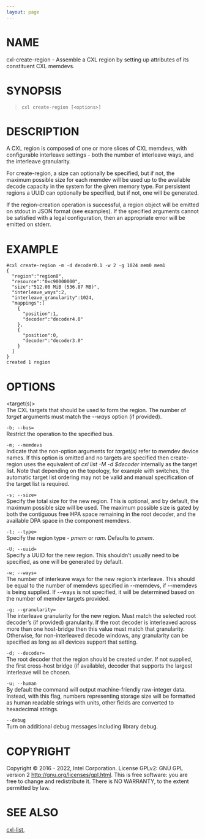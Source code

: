```yaml
---
layout: page
---
```


# NAME

cxl-create-region - Assemble a CXL region by setting up attributes of
its constituent CXL memdevs.

# SYNOPSIS

>     cxl create-region [<options>]

# DESCRIPTION

A CXL region is composed of one or more slices of CXL memdevs, with
configurable interleave settings - both the number of interleave ways,
and the interleave granularity.

For create-region, a size can optionally be specified, but if not, the
maximum possible size for each memdev will be used up to the available
decode capacity in the system for the given memory type. For persistent
regions a UUID can optionally be specified, but if not, one will be
generated.

If the region-creation operation is successful, a region object will be
emitted on stdout in JSON format (see examples). If the specified
arguments cannot be satisfied with a legal configuration, then an
appropriate error will be emitted on stderr.

# EXAMPLE

    #cxl create-region -m -d decoder0.1 -w 2 -g 1024 mem0 mem1
    {
      "region":"region0",
      "resource":"0xc90000000",
      "size":"512.00 MiB (536.87 MB)",
      "interleave_ways":2,
      "interleave_granularity":1024,
      "mappings":[
        {
          "position":1,
          "decoder":"decoder4.0"
        },
        {
          "position":0,
          "decoder":"decoder3.0"
        }
      ]
    }
    created 1 region

# OPTIONS

\<target(s)>  
The CXL targets that should be used to form the region. The number of
*target* arguments must match the *--ways* option (if provided).

<!-- -->

`-b; --bus=`  
Restrict the operation to the specified bus.

`-m; --memdevs`  
Indicate that the non-option arguments for *target(s)* refer to memdev
device names. If this option is omitted and no targets are specified
then create-region uses the equivalent of *cxl list -M -d $decoder*
internally as the target list. Note that depending on the topology, for
example with switches, the automatic target list ordering may not be
valid and manual specification of the target list is required.

`-s; --size=`  
Specify the total size for the new region. This is optional, and by
default, the maximum possible size will be used. The maximum possible
size is gated by both the contiguous free HPA space remaining in the
root decoder, and the available DPA space in the component memdevs.

`-t; --type=`  
Specify the region type - *pmem* or *ram*. Defaults to *pmem*.

`-U; --uuid=`  
Specify a UUID for the new region. This shouldn’t usually need to be
specified, as one will be generated by default.

`-w; --ways=`  
The number of interleave ways for the new region’s interleave. This
should be equal to the number of memdevs specified in --memdevs, if
--memdevs is being supplied. If --ways is not specified, it will be
determined based on the number of memdev targets provided.

`-g; --granularity=`  
The interleave granularity for the new region. Must match the selected
root decoder’s (if provided) granularity. If the root decoder is
interleaved across more than one host-bridge then this value must match
that granularity. Otherwise, for non-interleaved decode windows, any
granularity can be specified as long as all devices support that
setting.

`-d; --decoder=`  
The root decoder that the region should be created under. If not
supplied, the first cross-host bridge (if available), decoder that
supports the largest interleave will be chosen.

<!-- -->

`-u; --human`  
By default the command will output machine-friendly raw-integer data.
Instead, with this flag, numbers representing storage size will be
formatted as human readable strings with units, other fields are
converted to hexadecimal strings.

<!-- -->

`--debug`  
Turn on additional debug messages including library debug.

# COPYRIGHT

Copyright © 2016 - 2022, Intel Corporation. License GPLv2: GNU GPL
version 2 <http://gnu.org/licenses/gpl.html>. This is free software: you
are free to change and redistribute it. There is NO WARRANTY, to the
extent permitted by law.

# SEE ALSO

[cxl-list](cxl-list),
